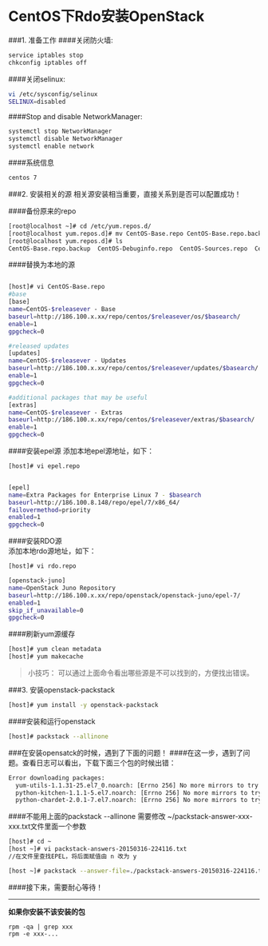 CentOS下Rdo安装OpenStack
=====

###1. 准备工作
####关闭防火墙:
```sh
service iptables stop        
chkconfig iptables off
```
####关闭selinux:
```sh
vi /etc/sysconfig/selinux           
SELINUX=disabled
```

####Stop and disable NetworkManager:
```sh
systemctl stop NetworkManager
systemctl disable NetworkManager
systemctl enable network
```
####系统信息
```sh
centos 7
```
###2. 安装相关的源
相关源安装相当重要，直接关系到是否可以配置成功！

####备份原来的repo
```sh
[root@localhost ~]# cd /etc/yum.repos.d/
[root@localhost yum.repos.d]# mv CentOS-Base.repo CentOS-Base.repo.backup
[root@localhost yum.repos.d]# ls
CentOS-Base.repo.backup  CentOS-Debuginfo.repo  CentOS-Sources.repo  CentOS-Vault.repo
```
####替换为本地的源
```sh

[host]# vi CentOS-Base.repo
#base
[base]
name=CentOS-$releasever - Base
baseurl=http://186.100.x.xx/repo/centos/$releasever/os/$basearch/
enable=1
gpgcheck=0

#released updates 
[updates]
name=CentOS-$releasever - Updates
baseurl=http://186.100.x.xx/repo/centos/$releasever/updates/$basearch/
enable=1
gpgcheck=0

#additional packages that may be useful
[extras]
name=CentOS-$releasever - Extras
baseurl=http://186.100.x.xx/repo/centos/$releasever/extras/$basearch/
enable=1
gpgcheck=0
```

####安装epel源
添加本地epel源地址，如下：
```sh
[host]# vi epel.repo


[epel]
name=Extra Packages for Enterprise Linux 7 - $basearch
baseurl=http://186.100.8.148/repo/epel/7/x86_64/
failovermethod=priority
enabled=1
gpgcheck=0

```       
   
####安装RDO源      
添加本地rdo源地址，如下：
```sh
[host]# vi rdo.repo

[openstack-juno]
name=OpenStack Juno Repository
baseurl=http://186.100.x.xx/repo/openstack/openstack-juno/epel-7/
enabled=1
skip_if_unavailable=0
gpgcheck=0    
```
####刷新yum源缓存
```sh
[host]# yum clean metadata
[host]# yum makecache
```
>小技巧：
可以通过上面命令看出哪些源是不可以找到的，方便找出错误。

###3. 安装openstack-packstack
```sh
[host]# yum install -y openstack-packstack
```

####安装和运行openstack 
```sh
[host]# packstack --allinone
```

###在安装opensatck的时候，遇到了下面的问题！
####在这一步，遇到了问题。查看日志可以看出，下载下面三个包的时候出错：
```sh
Error downloading packages:
  yum-utils-1.1.31-25.el7_0.noarch: [Errno 256] No more mirrors to try.
  python-kitchen-1.1.1-5.el7.noarch: [Errno 256] No more mirrors to try.
  python-chardet-2.0.1-7.el7.noarch: [Errno 256] No more mirrors to try.
```
####不能用上面的packstack --allinone
需要修改 ~/packstack-answer-xxx-xxx.txt文件里面一个参数
```sh
[host]# cd ~ 
[host ~]# vi packstack-answers-20150316-224116.txt
//在文件里查找EPEL，将后面赋值由 n 改为 y 

[host ~]# packstack --answer-file=./packstack-answers-20150316-224116.txt 
```
####接下来，需要耐心等待！
         
-----
**如果你安装不该安装的包**
```
rpm -qa | grep xxx
rpm -e xxx-...
```

